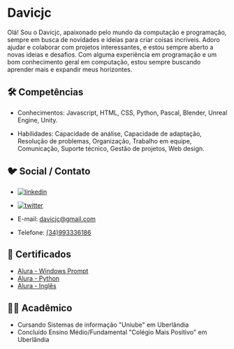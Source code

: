 
# Davicjc

Olá! Sou o Davicjc, apaixonado pelo mundo da computação e
programação, sempre em busca de novidades e ideias para criar coisas
incríveis. Adoro ajudar e colaborar com projetos interessantes, e estou
sempre aberto a novas ideias e desafios. Com alguma experiência em
programação e um bom conhecimento geral em computação, estou
sempre buscando aprender mais e expandir meus horizontes.

## 🛠 Competências 
- Conhecimentos: Javascript, HTML, CSS, Python, Pascal, Blender, Unreal Engine, Unity.

- Habilidades: Capacidade de análise, Capacidade de adaptação, Resolução de problemas, Organização, Trabalho em equipe, Comunicação, Suporte técnico, Gestão de projetos, Web design.


## 🐦 Social / Contato


 
- [![linkedin](https://img.shields.io/badge/linkedin-0A66C2?style=for-the-badge&logo=linkedin&logoColor=white)](https://www.linkedin.com/in/davicjc/)
- [![twitter](https://img.shields.io/badge/twitter-1DA1F2?style=for-the-badge&logo=twitter&logoColor=white)](https://www.instagram.com/davicjc/)


 - E-mail: davicjc@gmail.com
 - Telefone: [(34)993336186]()


## 📄 Certificados

 - [Alura - Windows Prompt](https://cursos.alura.com.br/certificate/928718ae-78bf-470c-8a9f-3f0eb90de3e2)
 - [Alura - Python](https://cursos.alura.com.br/degree/certificate/73bdebb7-586e-4155-ba31-6f9a3f9ffe31)
 - [Alura - Inglês](https://cursos.aluralingua.com.br/user/davicjc/fullCertificate/c132d749e825c86943d1d544566febd3)
## 🧑‍🎓 Acadêmico
- Cursando Sistemas de informação "Uniube" em Uberlândia
- Concluído Ensino Médio/Fundamental "Colégio Mais Positivo" em Uberlândia


